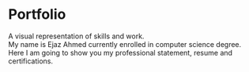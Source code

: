 # Portfolio

A visual representation of skills and work. <br>My name is Ejaz Ahmed currently enrolled in computer science degree.
Here I am going to show you my professional statement, resume and certifications.
